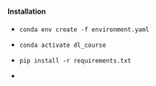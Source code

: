 #### Installation
* `conda env create -f environment.yaml`
* `conda activate dl_course`
* `pip install -r requirements.txt`

* 
